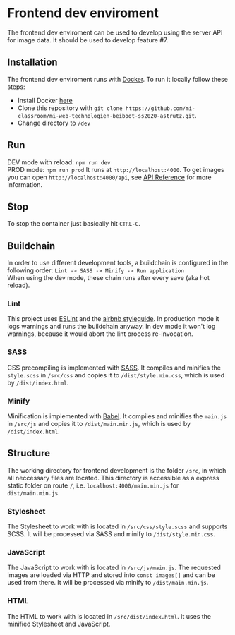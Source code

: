 # Frontend dev enviroment

The frontend dev enviroment can be used to develop using the server API for image data. It should be used to develop feature #7.

## Installation

The frontend dev enviroment runs with [Docker](https://www.docker.com/). To run it locally follow these steps:

* Install Docker [here](https://docs.docker.com/get-docker/)
* Clone this repository with `git clone https://github.com/mi-classroom/mi-web-technologien-beiboot-ss2020-astrutz.git`.
* Change directory to `/dev`

## Run
DEV mode with reload: `npm run dev`  
PROD mode: `npm run prod`
It runs at `http://localhost:4000`. To get images you can open `http://localhost:4000/api`, see [API Reference](https://github.com/mi-classroom/mi-web-technologien-beiboot-ss2020-astrutz#api-reference) for more information.

## Stop
To stop the container just basically hit `CTRL-C`.

## Buildchain
In order to use different development tools, a buildchain is configured in the following order:
`Lint -> SASS -> Minify -> Run application`  
When using the dev mode, these chain runs after every save (aka hot reload).

### Lint
This project uses [ESLint](https://eslint.org/docs/user-guide/getting-started) and the [airbnb styleguide](https://github.com/airbnb/javascript). In production mode it logs warnings and runs the buildchain anyway. In dev mode it won't log warnings, because it would abort the lint process re-invocation.

### SASS
CSS precompiling is implemented with [SASS](https://www.npmjs.com/package/sass). It compiles and minifies the `style.scss` in `/src/css` and copies it to `/dist/style.min.css`, which is used by `/dist/index.html`.

### Minify
Minification is implemented with [Babel](https://babeljs.io/). It compiles and minifies the `main.js` in `/src/js` and copies it to `/dist/main.min.js`, which is used by `/dist/index.html`.

## Structure
The working directory for frontend development is the folder `/src`, in which all neccessary files are located. This directory is accessible as a express static folder on route `/`, i.e. `localhost:4000/main.min.js` for `dist/main.min.js`.

### Stylesheet
The Stylesheet to work with is located in `/src/css/style.scss` and supports SCSS. It will be processed via SASS and minify to `/dist/style.min.css`.

### JavaScript
The JavaScript to work with is located in `/src/js/main.js`. The requested images are loaded via HTTP and stored into `const images[]` and can be used from there. It will be processed via minify to `/dist/main.min.js`.

### HTML
The HTML to work with is located in `/src/dist/index.html`. It uses the minified Stylesheet and JavaScript. 
